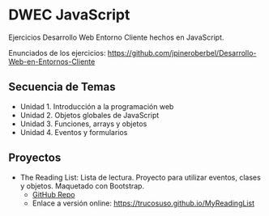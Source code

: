 # DWEC JavaScript

Ejercicios Desarrollo Web Entorno Cliente hechos en JavaScript.

Enunciados de los ejercicios: https://github.com/jpineroberbel/Desarrollo-Web-en-Entornos-Cliente

## Secuencia de Temas

- Unidad 1. Introducción a la programación web
- Unidad 2. Objetos globales de JavaScript
- Unidad 3. Funciones, arrays y objetos
- Unidad 4. Eventos y formularios

## Proyectos
- The Reading List: Lista de lectura. Proyecto para utilizar eventos, clases y objetos. Maquetado con Bootstrap.
    - [GitHub Repo](https://github.com/Trucosuso/MyReadingList)
    - Enlace a versión online: https://trucosuso.github.io/MyReadingList